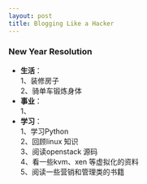 ```yaml
---
layout: post 
title: Blogging Like a Hacker
---
```

### New Year Resolution
* **生活**：  
1、装修房子  
2、骑单车锻炼身体
* **事业**：  
1、
* **学习**：  
1、学习Python  
2、回顾linux 知识  
3、阅读openstack 源码  
4、看一些kvm、xen 等虚拟化的资料  
5、阅读一些营销和管理类的书籍